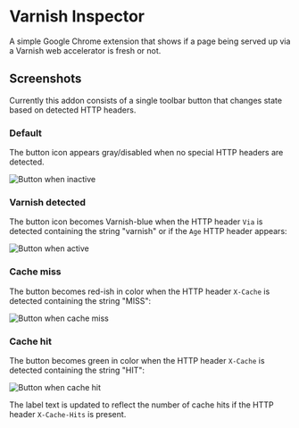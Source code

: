 # Varnish Inspector

A simple Google Chrome extension that shows if a page being served up via a Varnish web accelerator is fresh or not.

## Screenshots

Currently this addon consists of a single toolbar button that changes state based on detected HTTP headers.

### Default

The button icon appears gray/disabled when no special HTTP headers are detected.

![Button when inactive](https://raw.github.com/deizel/varnish-inspector/master/img/screenshot_inactive.png)

### Varnish detected

The button icon becomes Varnish-blue when the HTTP header `Via` is detected containing the string "varnish" or if the `Age` HTTP header appears:

![Button when active](https://raw.github.com/deizel/varnish-inspector/master/img/screenshot_active.png)

### Cache miss

The button becomes red-ish in color when the HTTP header `X-Cache` is detected containing the string "MISS":

![Button when cache miss](https://raw.github.com/deizel/varnish-inspector/master/img/screenshot_miss.png)

### Cache hit

The button becomes green in color when the HTTP header `X-Cache` is detected containing the string "HIT":

![Button when cache hit](https://raw.github.com/deizel/varnish-inspector/master/img/screenshot_hit.png)

The label text is updated to reflect the number of cache hits if the HTTP header `X-Cache-Hits` is present.
